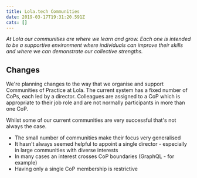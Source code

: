 ```yaml
---
title: Lola.tech Communities
date: 2019-03-17T19:31:20.591Z
cats: []
---
```


*At Lola our communities are where we learn and grow. Each one is intended to be a supportive environment where individuals can improve their skills and where we can demonstrate our collective strengths.*

## Changes

We're planning changes to the way that we organise and support Communities of Practice at Lola. The current system has a fixed number of CoPs, each led by a director. Colleagues are assigned to a CoP which is appropriate to their job role and are not normally participants in more than one CoP.

Whilst some of our current communities are very successful that's not always the case.

* The small number of communities make their focus very generalised
* It hasn't always seemed helpful to appoint a single director - especially in large communities with diverse interests
* In many cases an interest crosses CoP boundaries (GraphQL - for example)
* Having only a single CoP membership is restrictive
